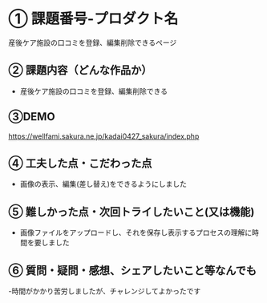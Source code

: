 # ① 課題番号-プロダクト名

産後ケア施設の口コミを登録、編集削除できるページ

## ② 課題内容（どんな作品か）

- 産後ケア施設の口コミを登録、編集削除できる

## ③DEMO

https://wellfami.sakura.ne.jp/kadai0427_sakura/index.php

## ④ 工夫した点・こだわった点

- 画像の表示、編集(差し替え)をできるようにしました


## ⑤ 難しかった点・次回トライしたいこと(又は機能)

- 画像ファイルをアップロードし、それを保存し表示するプロセスの理解に時間を要しました

## ⑥ 質問・疑問・感想、シェアしたいこと等なんでも

-時間がかかり苦労しましたが、チャレンジしてよかったです


